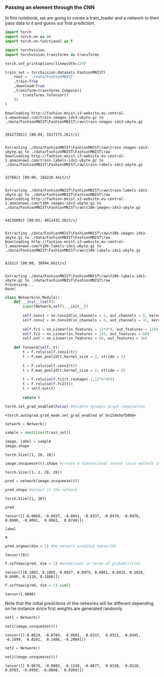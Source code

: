 
### Passing an element through the CNN 

In this notebook, we are going to create a train_loader and a network to then pass data to it and guess our first prediction.


```python
import torch
import torch.nn as nn
import torch.nn.functional as F

import torchvision
import torchvision.transforms as transforms

torch.set_printoptions(linewidth=120)
```


```python
train_set = torchvision.datasets.FashionMNIST(
    root = './data/FashionMNIST'
    ,train=True
    ,download=True
    ,transform=transforms.Compose([
        transforms.ToTensor()
    ])
)
```

    Downloading http://fashion-mnist.s3-website.eu-central-1.amazonaws.com/train-images-idx3-ubyte.gz to ./data/FashionMNIST\FashionMNIST\raw\train-images-idx3-ubyte.gz
    

    26427392it [00:04, 5517375.26it/s]                              
    

    Extracting ./data/FashionMNIST\FashionMNIST\raw\train-images-idx3-ubyte.gz to ./data/FashionMNIST\FashionMNIST\raw
    Downloading http://fashion-mnist.s3-website.eu-central-1.amazonaws.com/train-labels-idx1-ubyte.gz to ./data/FashionMNIST\FashionMNIST\raw\train-labels-idx1-ubyte.gz
    

    32768it [00:00, 104228.44it/s]           
    

    Extracting ./data/FashionMNIST\FashionMNIST\raw\train-labels-idx1-ubyte.gz to ./data/FashionMNIST\FashionMNIST\raw
    Downloading http://fashion-mnist.s3-website.eu-central-1.amazonaws.com/t10k-images-idx3-ubyte.gz to ./data/FashionMNIST\FashionMNIST\raw\t10k-images-idx3-ubyte.gz
    

    4423680it [00:01, 4011432.38it/s]                            
    

    Extracting ./data/FashionMNIST\FashionMNIST\raw\t10k-images-idx3-ubyte.gz to ./data/FashionMNIST\FashionMNIST\raw
    Downloading http://fashion-mnist.s3-website.eu-central-1.amazonaws.com/t10k-labels-idx1-ubyte.gz to ./data/FashionMNIST\FashionMNIST\raw\t10k-labels-idx1-ubyte.gz
    

    8192it [00:00, 38994.86it/s]            
    

    Extracting ./data/FashionMNIST\FashionMNIST\raw\t10k-labels-idx1-ubyte.gz to ./data/FashionMNIST\FashionMNIST\raw
    Processing...
    Done!
    


```python
class Network(nn.Module):
    def __init__(self):
        super(Network,self).__init__()
        
        self.conv1 = nn.Conv2d(in_channels = 1, out_channels = 6, kernel_size = 5)
        self.conv2 = nn.Conv2d(in_channels = 6, out_channels = 12, kernel_size = 5)
        
        self.fc1 = nn.Linear(in_features = 12*4*4, out_features = 120)
        self.fc2 = nn.Linear(in_features = 120, out_features = 60)
        self.out = nn.Linear(in_features = 60, out_features = 10)
        
    def forward(self, t):
        t = F.relu(self.conv1(t))
        t = F.max_pool2d(t,kernel_size = 2, stride = 2)
        
        t = F.relu(self.conv2(t))
        t = F.max_pool2d(t,kernel_size = 2, stride = 2)
        
        t = F.relu(self.fc1(t.reshape(-1,12*4*4)))
        t = F.relu(self.fc2(t))
        t = self.out(t) 
        
        return t
```


```python
torch.set_grad_enabled(False) #disable dynamic graph computation
```




    <torch.autograd.grad_mode.set_grad_enabled at 0x15de9afb860>




```python
network = Network()
```


```python
sample = next(iter(train_set))
```


```python
image, label = sample
image.shape
```




    torch.Size([1, 28, 28])




```python
image.unsqueeze(0).shape #create 4 dimsensional tensor since methods in pytorch require 4 dimensional tensors 
```




    torch.Size([1, 1, 28, 28])




```python
pred = network(image.unsqueeze(0))
```


```python
pred.shape #output if the network
```




    torch.Size([1, 10])




```python
pred
```




    tensor([[-0.0069, -0.0037, -0.0841, -0.0337, -0.0479, -0.0970,  0.0096, -0.0091,  0.0961,  0.0740]])




```python
label
```




    9




```python
pred.argmax(dim = 1) #he network predited tensor[8]
```




    tensor([8])




```python
F.softmax(pred, dim = 1) #preditions in terms of probabilities
```




    tensor([[0.1002, 0.1005, 0.0927, 0.0975, 0.0961, 0.0915, 0.1018, 0.0999, 0.1110, 0.1086]])




```python
F.softmax(pred, dim = 1).sum()
```




    tensor(1.0000)



Note that the initial predcitons of the networks will be different depending on he instance since first weights are generated randomly


```python
net1 = Network()
```


```python
net1(image.unsqueeze(0))
```




    tensor([[-0.0619, -0.0789,  0.0691,  0.0337,  0.0321, -0.0345, -0.1699,  0.0241,  0.1406, -0.2004]])




```python
net2 = Network()
```


```python
net2(image.unsqueeze(0))
```




    tensor([[ 0.0676, -0.0083, -0.1249, -0.0877,  0.0150, -0.0110,  0.0703, -0.0950, -0.0898,  0.0369]])




```python

```

